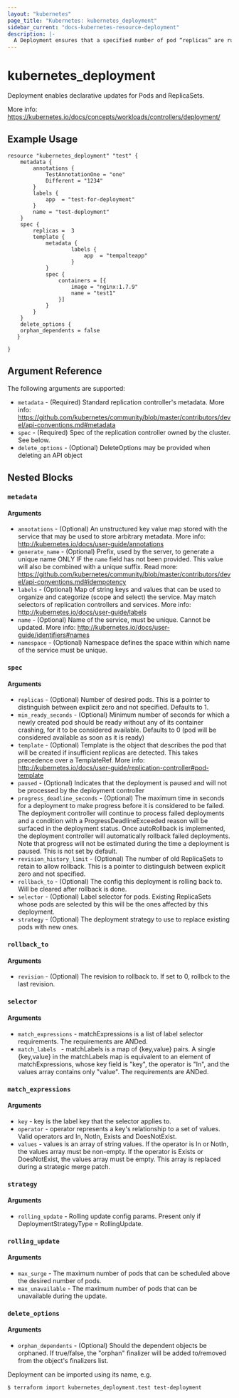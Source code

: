 ```yaml
---
layout: "kubernetes"
page_title: "Kubernetes: kubernetes_deployment"
sidebar_current: "docs-kubernetes-resource-deployment"
description: |-
  A Deployment ensures that a specified number of pod “replicas” are running at any one time in the cluster provisioned by an administrator.
---
```


# kubernetes_deployment

Deployment enables declarative updates for Pods and ReplicaSets.

More info: https://kubernetes.io/docs/concepts/workloads/controllers/deployment/

## Example Usage

```
resource "kubernetes_deployment" "test" {
	metadata {
		annotations {
			TestAnnotationOne = "one"
			Different = "1234"
		}
		labels {
			app  = "test-for-deployment"
		}
		name = "test-deployment"
	}
	spec {
		replicas =  3
		template {
			metadata {
					labels {
						app  = "tempalteapp"
					}
			}
			spec {
				containers = [{
					image = "nginx:1.7.9"
					name = "test1"
				}]
			}
		}
	}
	delete_options {
   	orphan_dependents = false
   }
	
}

```

## Argument Reference

The following arguments are supported:

* `metadata` - (Required) Standard replication controller's metadata. More info: https://github.com/kubernetes/community/blob/master/contributors/devel/api-conventions.md#metadata
* `spec` - (Required) Spec of the  replication controller owned by the cluster. See below.
* `delete_options` - (Optional) DeleteOptions may be provided when deleting an API object

## Nested Blocks

### `metadata`

#### Arguments

* `annotations` - (Optional) An unstructured key value map stored with the service that may be used to store arbitrary metadata. More info: http://kubernetes.io/docs/user-guide/annotations
* `generate_name` - (Optional) Prefix, used by the server, to generate a unique name ONLY IF the `name` field has not been provided. This value will also be combined with a unique suffix. Read more: https://github.com/kubernetes/community/blob/master/contributors/devel/api-conventions.md#idempotency
* `labels` - (Optional) Map of string keys and values that can be used to organize and categorize (scope and select) the service. May match selectors of replication controllers and services. More info: http://kubernetes.io/docs/user-guide/labels
* `name` - (Optional) Name of the service, must be unique. Cannot be updated. More info: http://kubernetes.io/docs/user-guide/identifiers#names
* `namespace` - (Optional) Namespace defines the space within which name of the service must be unique.

### `spec`

#### Arguments

* `replicas` - (Optional) Number of desired pods. This is a pointer to distinguish between explicit zero and not specified. Defaults to 1.
* `min_ready_seconds` - (Optional) Minimum number of seconds for which a newly created pod should be ready without any of its container crashing, for it to be considered available. Defaults to 0 (pod will be considered available as soon as it is ready)
* `template` - (Optional) Template is the object that describes the pod that will be created if insufficient replicas are detected. This takes precedence over a TemplateRef. More info: http://kubernetes.io/docs/user-guide/replication-controller#pod-template
* `paused` - (Optional) Indicates that the deployment is paused and will not be processed by the deployment controller
* `progress_deadline_seconds` - (Optional) The maximum time in seconds for a deployment to make progress before it is considered to be failed. The deployment controller will continue to process failed deployments and a condition with a ProgressDeadlineExceeded reason will be surfaced in the deployment status. Once autoRollback is implemented, the deployment controller will automatically rollback failed deployments. Note that progress will not be estimated during the time a deployment is paused. This is not set by default.
* `revision_history_limit` - (Optional) The number of old ReplicaSets to retain to allow rollback. This is a pointer to distinguish between explicit zero and not specified.
* `rollback_to` - (Optional) The config this deployment is rolling back to. Will be cleared after rollback is done.
* `selector` - (Optional) Label selector for pods. Existing ReplicaSets whose pods are selected by this will be the ones affected by this deployment.
* `strategy` - (Optional) The deployment strategy to use to replace existing pods with new ones.

### `rollback_to`

#### Arguments

* `revision` - (Optional) The revision to rollback to. If set to 0, rollbck to the last revision.

### `selector`

#### Arguments

* `match_expressions` - matchExpressions is a list of label selector requirements. The requirements are ANDed.
* `match_labels ` - matchLabels is a map of {key,value} pairs. A single {key,value} in the matchLabels map is equivalent to an element of matchExpressions, whose key field is "key", the operator is "In", and the values array contains only "value". The requirements are ANDed.

### `match_expressions`

#### Arguments

* `key` - key is the label key that the selector applies to.
* `operator` - operator represents a key's relationship to a set of values. Valid operators ard In, NotIn, Exists and DoesNotExist.
* `values` -  values is an array of string values. If the operator is In or NotIn, the values array must be non-empty. If the operator is Exists or DoesNotExist, the values array must be empty. This array is replaced during a strategic merge patch.

### `strategy`

#### Arguments

* `rolling_update` - Rolling update config params. Present only if DeploymentStrategyType = RollingUpdate.

### `rolling_update`

#### Arguments

* `max_surge` - The maximum number of pods that can be scheduled above the desired number of pods.
* `max_unavailable` - The maximum number of pods that can be unavailable during the update.

### `delete_options`

#### Arguments

* `orphan_dependents` - (Optional) Should the dependent objects be orphaned. If true/false, the "orphan" finalizer will be added to/removed from the object's finalizers list.
 


Deployment can be imported using its name, e.g.

```
$ terraform import kubernetes_deployment.test test-deployment
```
